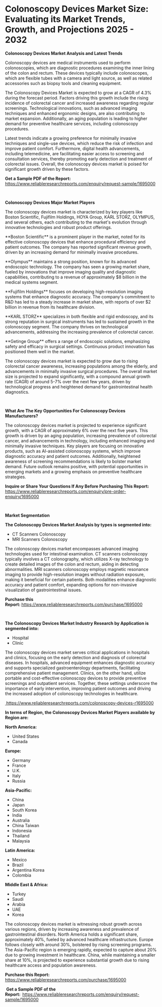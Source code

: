<p><h1>Colonoscopy Devices Market Size: Evaluating its Market Trends, Growth, and Projections 2025 - 2032</h1></p><p><strong>Colonoscopy Devices Market Analysis and Latest Trends</strong></p>
<p><p>Colonoscopy devices are medical instruments used to perform colonoscopies, which are diagnostic procedures examining the inner lining of the colon and rectum. These devices typically include colonoscopes, which are flexible tubes with a camera and light source, as well as related accessories such as biopsy tools and cleaning equipment. </p><p>The Colonoscopy Devices Market is expected to grow at a CAGR of 4.3% during the forecast period. Factors driving this growth include the rising incidence of colorectal cancer and increased awareness regarding regular screenings. Technological innovations, such as advanced imaging techniques and enhanced ergonomic designs, are also contributing to market expansion. Additionally, an aging population is leading to higher demand for preventive healthcare services, including colonoscopy procedures.</p><p>Latest trends indicate a growing preference for minimally invasive techniques and single-use devices, which reduce the risk of infection and improve patient comfort. Furthermore, digital health advancements, including telemedicine, are facilitating easier access to screening and consultation services, thereby promoting early detection and treatment of colorectal issues. Overall, the colonoscopy devices market is poised for significant growth driven by these factors.</p></p>
<p><strong>Get a Sample PDF of the Report:&nbsp;</strong> <a href="https://www.reliableresearchreports.com/enquiry/request-sample/1695000?utm_campaign=2743&utm_medium=2&utm_source=Github&utm_content=ia&utm_term=13042025&utm_id=colonoscopy-devices">https://www.reliableresearchreports.com/enquiry/request-sample/1695000</a></p>
<p>&nbsp;</p>
<p><strong>Colonoscopy Devices Major Market Players</strong></p>
<p><p>The colonoscopy devices market is characterized by key players like Boston Scientific, Fujifilm Holdings, HOYA Group, KARL STORZ, OLYMPUS, and several others, each contributing to the market's evolution through innovative technologies and robust product offerings.</p><p>**Boston Scientific** is a prominent player in the market, noted for its effective colonoscopy devices that enhance procedural efficiency and patient outcomes. The company has reported significant revenue growth, driven by an increasing demand for minimally invasive procedures.</p><p>**Olympus** maintains a strong position, known for its advanced endoscopic technology. The company has seen a growing market share, fueled by innovations that improve imaging quality and diagnostic capabilities, contributing to a revenue of approximately $8 billion in the medical systems segment.</p><p>**Fujifilm Holdings** focuses on developing high-resolution imaging systems that enhance diagnostic accuracy. The company's commitment to R&D has led to a steady increase in market share, with reports of over $2 billion in revenue from its healthcare division.</p><p>**KARL STORZ** specializes in both flexible and rigid endoscopy, and its strong reputation in surgical instruments has led to sustained growth in the colonoscopy segment. The company thrives on technological advancements, addressing the increasing prevalence of colorectal cancer.</p><p>**Getinge Group** offers a range of endoscopic solutions, emphasizing safety and efficacy in surgical settings. Continuous product innovation has positioned them well in the market.</p><p>The colonoscopy devices market is expected to grow due to rising colorectal cancer awareness, increasing populations among the elderly, and advancements in minimally invasive surgical procedures. The overall market size is projected to expand significantly, with a compound annual growth rate (CAGR) of around 5-7% over the next few years, driven by technological progress and heightened demand for gastrointestinal health diagnostics.</p></p>
<p>&nbsp;</p>
<p><strong>What Are The Key Opportunities For Colonoscopy Devices Manufacturers?</strong></p>
<p><p>The colonoscopy devices market is projected to experience significant growth, with a CAGR of approximately 6% over the next five years. This growth is driven by an aging population, increasing prevalence of colorectal cancer, and advancements in technology, including enhanced imaging and minimally invasive techniques. Key players are focusing on innovative products, such as AI-assisted colonoscopy systems, which improve diagnostic accuracy and patient outcomes. Additionally, heightened awareness of screening recommendations is likely to bolster market demand. Future outlook remains positive, with potential opportunities in emerging markets and a growing emphasis on preventive healthcare strategies.</p></p>
<p><strong>Inquire or Share Your Questions If Any Before Purchasing This Report:</strong> <a href="https://www.reliableresearchreports.com/enquiry/pre-order-enquiry/1695000?utm_campaign=2743&utm_medium=2&utm_source=Github&utm_content=ia&utm_term=13042025&utm_id=colonoscopy-devices">https://www.reliableresearchreports.com/enquiry/pre-order-enquiry/1695000</a></p>
<p>&nbsp;</p>
<p><strong>Market Segmentation</strong></p>
<p><strong>The Colonoscopy Devices Market Analysis by types is segmented into:</strong></p>
<p><ul><li>CT Scanners Colonoscopy</li><li>MRI Scanners Colonoscopy</li></ul></p>
<p><p>The colonoscopy devices market encompasses advanced imaging technologies used for intestinal examination. CT scanners colonoscopy typically involves a CT colonography, which utilizes X-ray technology to create detailed images of the colon and rectum, aiding in detecting abnormalities. MRI scanners colonoscopy employs magnetic resonance imaging to provide high-resolution images without radiation exposure, making it beneficial for certain patients. Both modalities enhance diagnostic accuracy and patient comfort, expanding options for non-invasive visualization of gastrointestinal issues.</p></p>
<p><strong>Purchase this Report:&nbsp;</strong><a href="https://www.reliableresearchreports.com/purchase/1695000?utm_campaign=2743&utm_medium=2&utm_source=Github&utm_content=ia&utm_term=13042025&utm_id=colonoscopy-devices">https://www.reliableresearchreports.com/purchase/1695000</a></p>
<p>&nbsp;</p>
<p><strong>The Colonoscopy Devices Market Industry Research by Application is segmented into:</strong></p>
<p><ul><li>Hospital</li><li>Clinic</li></ul></p>
<p><p>The colonoscopy devices market serves critical applications in hospitals and clinics, focusing on the early detection and diagnosis of colorectal diseases. In hospitals, advanced equipment enhances diagnostic accuracy and supports specialized gastroenterology departments, facilitating comprehensive patient management. Clinics, on the other hand, utilize portable and cost-effective colonoscopy devices to provide preventive screenings and outpatient services. Together, these settings underscore the importance of early intervention, improving patient outcomes and driving the increased adoption of colonoscopy technologies in healthcare.</p></p>
<p><a href="https://www.reliableresearchreports.com/colonoscopy-devices-r1695000?utm_campaign=2743&utm_medium=2&utm_source=Github&utm_content=ia&utm_term=13042025&utm_id=colonoscopy-devices">&nbsp;https://www.reliableresearchreports.com/colonoscopy-devices-r1695000</a></p>
<p><strong>In terms of Region, the Colonoscopy Devices Market Players available by Region are:</strong></p>
<p>
    <p> <strong> North America: </strong>
        <ul>
            <li>United States</li>
            <li>Canada</li>
        </ul>
        </p> 
    <p> <strong> Europe: </strong>
        <ul>
            <li>Germany</li>
            <li>France</li>
            <li>U.K.</li>
            <li>Italy</li>
            <li>Russia</li>
        </ul>
        </p> 
    <p> <strong> Asia-Pacific: </strong>
        <ul>
            <li>China</li>
            <li>Japan</li>
            <li>South Korea</li>
            <li>India</li>
            <li>Australia</li>
            <li>China Taiwan</li>
            <li>Indonesia</li>
            <li>Thailand</li>
            <li>Malaysia</li>
        </ul>
        </p> 
    <p> <strong> Latin America: </strong>
        <ul>
            <li>Mexico</li>
            <li>Brazil</li>
            <li>Argentina Korea</li>
            <li>Colombia</li>
        </ul>
        </p> 
    <p> <strong> Middle East & Africa: </strong>
        <ul>
            <li>Turkey</li>
            <li>Saudi</li>
            <li>Arabia</li>
            <li>UAE</li>
            <li>Korea</li>
        </ul>
    </p>
    </p>
<p><p>The colonoscopy devices market is witnessing robust growth across various regions, driven by increasing awareness and prevalence of gastrointestinal disorders. North America holds a significant share, approximately 40%, fueled by advanced healthcare infrastructure. Europe follows closely with around 30%, bolstered by rising screening programs. The Asia-Pacific region is emerging rapidly, expected to capture about 20% due to growing investment in healthcare. China, while maintaining a smaller share at 10%, is projected to experience substantial growth due to rising healthcare access and population awareness.</p></p>
<p><strong>Purchase this Report: </strong><a href="https://www.reliableresearchreports.com/purchase/1695000?utm_campaign=2743&utm_medium=2&utm_source=Github&utm_content=ia&utm_term=13042025&utm_id=colonoscopy-devices">https://www.reliableresearchreports.com/purchase/1695000</a></p>
<p>&nbsp;<strong>Get a Sample PDF of the Report:&nbsp;&nbsp;</strong><a href="https://www.reliableresearchreports.com/enquiry/request-sample/1695000?utm_campaign=2743&utm_medium=2&utm_source=Github&utm_content=ia&utm_term=13042025&utm_id=colonoscopy-devices">https://www.reliableresearchreports.com/enquiry/request-sample/1695000</a></p>
<p><strong></strong></p>
<p><p></p><p></p><p></p></p>